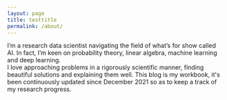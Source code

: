 ```yaml
---
layout: page
title: testtitle
permalink: /about/
---
```


I’m a research data scientist navigating the field of what’s for show called AI. In fact, I’m keen on probability theory, linear algebra, machine learning and deep learning.\
I love approaching problems in a rigorously scientific manner, finding beautiful solutions and explaining them well. This blog is my workbook, it's been continuously updated since December 2021 so as to keep a track of my research progress. 
